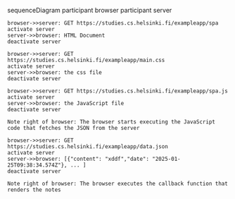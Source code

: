 sequenceDiagram
    participant browser
    participant server

    browser->>server: GET https://studies.cs.helsinki.fi/exampleapp/spa
    activate server
    server->>browser: HTML Document
    deactivate server

    browser->>server: GET https://studies.cs.helsinki.fi/exampleapp/main.css
    activate server
    server->>browser: the css file
    deactivate server

    browser->>server: GET https://studies.cs.helsinki.fi/exampleapp/spa.js
    activate server
    server->>browser: the JavaScript file
    deactivate server

    Note right of browser: The browser starts executing the JavaScript code that fetches the JSON from the server
    
    browser->>server: GET https://studies.cs.helsinki.fi/exampleapp/data.json
    activate server
    server->>browser: [{"content": "xddf","date": "2025-01-25T09:38:34.574Z"}, ... ]
    deactivate server

    Note right of browser: The browser executes the callback function that renders the notes